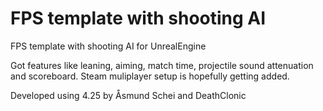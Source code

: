 # FPS template with shooting AI
 FPS template with shooting AI for UnrealEngine
 
Got features like leaning, aiming, match time, projectile sound attenuation and scoreboard. 
Steam muliplayer setup is hopefully getting added. 
 
 Developed using 4.25 by Åsmund Schei and DeathClonic 
